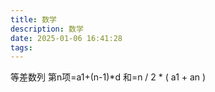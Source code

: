 ```yaml
---
title: 数学
description: 数学
date: 2025-01-06 16:41:28
tags:
---
```

等差数列
第n项=a1+(n-1)*d
和=n / 2 * ( a1 + an )
